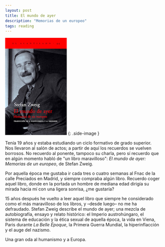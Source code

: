 ```yaml
---
layout: post
title: El mundo de ayer
description: "Memorias de un europeo"
tags: reading
---
```


![El mundo de ayer de Stefan Zweig][1]
{: .side-image }

Tenía 19 años y estaba estudiando un ciclo formativo de grado superior. Nos
llevaron al salón de actos; a partir de aquí los recuerdos se vuelven borrosos.
No recuerdo al ponente, tampoco su charla, pero sí recuerdo que en algún
momento habló de "un libro maravilloso": *El mundo de ayer: Memorias de un
europeo*, de Stefan Zweig.

Por aquella época me gustaba ir cada tres o cuatro semanas al Fnac de la calle
Preciados en Madrid, y siempre compraba algún libro. Recuerdo coger aquel
libro, donde en la portada un hombre de mediana edad dirigía su mirada hacia mí
con una ligera sonrisa, ¿me gustaría?

15 años después he vuelto a leer aquel libro que siempre he considerado como el
más maravilloso de los libros, y –desde luego– no me ha defraudado. Stefan
Zweig describe el mundo de ayer; una mezcla de autobiografía, ensayo y relato
histórico: el Imperio austrohúngaro, el sistema de educación y la ética sexual
de aquella época, la vida en Viena, Paris durante *La Belle Époque*, la Primera
Guerra Mundial, la hiperinflacción y el auge del nazismo.

Una gran oda al humanismo y a Europa.


[1]: /assets/images/posts/el-mundo-de-ayer.jpg
